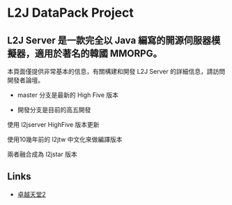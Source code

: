 L2J DataPack Project
==============

L2J Server 是一款完全以 Java 編寫的開源伺服器模擬器，適用於著名的韓國 MMORPG。
--------------

本頁面僅提供非常基本的信息，有關構建和開發 L2J Server 的詳細信息，請訪問開發者論壇。

- master 分支是最新的 High Five 版本

- 開發分支是目前的高五開發

使用 l2jserver HighFive 版本更新

使用10幾年前的 l2jtw 中文化來做編譯版本 

兩者融合成為 l2jstar 版本

Links
---

- [ 卓越天堂2 ](https://l2j-excellent.666forum.com/)

<!-- [Web Site](http://www.l2jserver.com)

- [Forums](http://www.l2jserver.com/forum/)

- [Discord](https://discord.gg/AzHh7e2Sej)

- [Trello](https://trello.com/b/qjLoH966)

- [@l2jserver](https://twitter.com/l2jserver) -->
